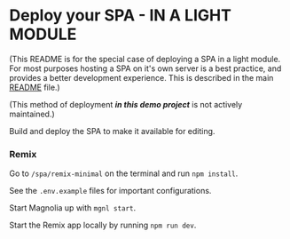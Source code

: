 # Deploy your SPA - IN A LIGHT MODULE

(This README is for the special case of deploying a SPA in a light module. For most purposes hosting a SPA on it's own server is a best practice, and provides a better development experience. This is described in the main [README](README.md) file.)

(This method of deployment ***in this demo project*** is not actively maintained.)

Build and deploy the SPA to make it available for editing.

### Remix

Go to `/spa/remix-minimal` on the terminal and run `npm install`.

See the `.env.example` files for important configurations.

Start Magnolia up with `mgnl start`.

Start the Remix app locally by running `npm run dev`.
